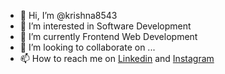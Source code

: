 - 👋 Hi, I’m @krishna8543
- 👀 I’m interested in Software Development
- 🌱 I’m currently Frontend Web Development
- 💞️ I’m looking to collaborate on ...
- 📫 How to reach me on <a href="https://linkedin.com/in/krishna-agarwal-a16900210"> Linkedin</a> and <a href="https://www.instagram.com/krishna3458_/">Instagram</a>

<!---
krishna8543/krishna8543 is a ✨ special ✨ repository because its `README.md` (this file) appears on your GitHub profile.
You can click the Preview link to take a look at your changes.
--->
